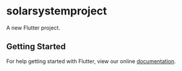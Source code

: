 # solarsystemproject

A new Flutter project.

## Getting Started

For help getting started with Flutter, view our online
[documentation](http://flutter.io/).
